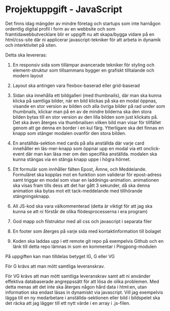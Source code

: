 <h1>Projektuppgift - JavaScript</h1>

Det finns idag mängder av mindre företag och startups som inte harnågon ordentlig digital profil i form av en webbsite och som framtidawebbutvecklare blir er uppgift nu att skapa/bygga vidare på en html/css-site där ni applicerar javascript-tekniker för att arbeta in dynamik och interktivitet på siten.


Detta ska levereras:

1. En responsiv sida som tillämpar avancerade tekniker för styling och element-struktur som tillsammans bygger en grafiskt tilltalande och modern layout

2. Layout ska antingen vara flexbox-baserad eller grid-baserad

3. Sidan ska innehålla ett bildgalleri (med thumbnails), där man ska kunna klicka på samtliga bilder, när en bild klickas på ska en modal öppnas, visande en stor version av bilden och alla övriga bilder på rad under som thumbnails, klickar man på en av de mindre bilderna ska den stora bilden bytas till en stor version av den lilla bilden som just klickats på. Det ska även återges via thumbnailsen vilken bild man visar för tillfället genom att ge denna en border i en kul färg. Ytterligare ska det finnas en knapp som stänger modalen ovanför den stora bilden.

4. En anställda-sektion med cards på alla anställda där varje card innehåller en läs-mer-knapp som öppnar upp en modal via ett onclick-event där man kan läsa mer om den specifika anställda. modalen ska kunna stängas via en stänga knapp uppe i högra hörnet.

5. Ett formulär som innhåller fälten Epost, Ämne, och Meddelande. Formuläret ska kopplas mot en funktion som validerar för epost-adress samt triggar en modal som visar en laddnings-animation. animationen ska visas fram tills dess att det har gått 3 sekunder, då ska denna animation ska bytas mot ett tack-meddelande med tillhörande stängningsknapp.

5. All JS-kod ska vara välkommenterad (detta är viktigt för att jag ska kunna se att ni förstår de olika flödesprocesserna i era program)

6. God mapp och filstruktur med all css och javascript i separata filer

7. En footer som återges på varje sida med kontaktinformation till bolaget

8. Koden ska laddas upp i ett remote git repo på exempelvis Github och en länk till detta repo lämnas in som en kommentar i Pingpong-modulen


På uppgiften kan man tilldelas betyget IG, G eller VG

För G krävs att man mött samtliga leveranskrav.

För VG krävs att man mött samtliga leveranskrav samt att ni använder effektiva databaserade angreppssätt för att lösa de olika problemen. Med detta menas att det inte ska återges någon hård data i html:en, utan information ska endast läsas in dynamiskt via javascript. Vill jag exempelvis lägga till en ny medarbetare i anställda-sektionen eller bild i bildspelet ska det räcka att jag lägger till ett nytt värde i en array i .js-filen.
